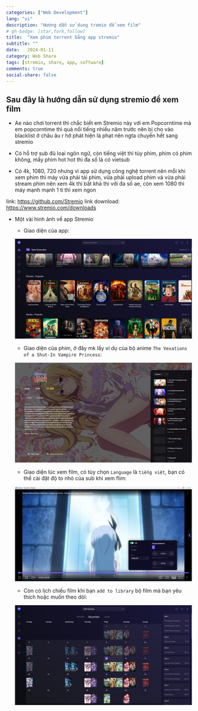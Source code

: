 ```yaml
---
categories: ["Web Development"]
lang: "vi"
description: "Hướng dẫn sử dung tremio để xem film"
# gh-badge: [star,fork,follow]
title:  "Xem phim torrent bằng app stremio"
subtitle: ""
date:   2024-01-11
category: Web Share
tags: [stremio, share, app, software]
comments: true
social-share: false
---
```


## Sau đây là hướng dẫn sử dụng stremio để xem film

- Ae nào chơi torrent thì chắc biết em Stremio này với em Popcorntime mà em popcorntime thì quá nổi tiếng nhiều năm trước nên bị cho vào blacklist ở châu âu r hở phát hiện là phạt nên ngta chuyển hết sang stremio

- Có hỗ trợ sub đủ loại ngôn ngữ, còn tiếng việt thì tùy phim, phim có phim không, mấy phim hot hot thì đa số là có vietsub

- Có 4k, 1080, 720 nhưng vì app sử dụng công nghệ torrent nên mỗi khi xem phim thì máy vừa phải tải phim, vừa phải upload phim và vừa phải stream phim nên xem 4k thì bất khả thi với đa số ae, còn xem 1080 thì máy mạnh mạnh 1 tí thì xem ngon

link: https://github.com/Stremio
link download: https://www.stremio.com/downloads

- Một vài hình ảnh về app Stremio
    - Giao diện của app:

    ![stremio-1](/assets/img/stremio-1.png)
    - Giao diện của phim, ở đây mk lấy ví dụ của bộ anime `The Vexations of a Shut-In Vampire Princess`:

    ![stremio-2](/assets/img/stremio-2.png)
    - Giao diện lúc xem film, có tùy chọn `Language` là `tiếng việt`, bạn có thể cài đặt độ to nhỏ của sub khi xem flim:

    ![stremio-3](/assets/img/stremio-3.png)
    - Còn có lịch chiếu film khi bạn `add to library` bộ film mà bạn yêu thích hoặc muốn theo dõi:

    ![stremio-4](/assets/img/stremio-4.png)